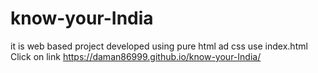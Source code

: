 # know-your-India
it is web based project developed using pure html ad css
use index.html
Click on link https://daman86999.github.io/know-your-India/
